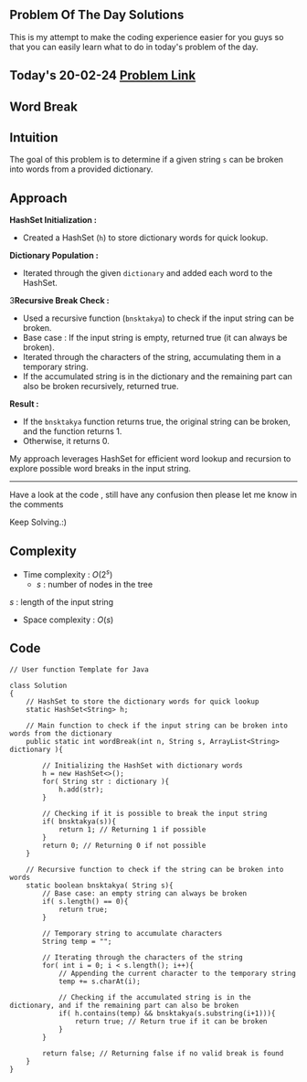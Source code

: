 ## Problem Of The Day Solutions

This is my attempt to make the coding experience easier for you guys so that you can easily learn what to do in today's problem of the day.

## Today's 20-02-24 [Problem Link](https://www.geeksforgeeks.org/problems/word-break1352/1)
## Word Break

## Intuition
The goal of this problem is to determine if a given string `s` can be broken into words from a provided dictionary.

## Approach

**HashSet Initialization :**
   - Created a HashSet (`h`) to store dictionary words for quick lookup.

**Dictionary Population :**
   - Iterated through the given `dictionary` and added each word to the HashSet.

3**Recursive Break Check :**
   - Used a recursive function (`bnsktakya`) to check if the input string can be broken.
   - Base case : If the input string is empty, returned true (it can always be broken).
   - Iterated through the characters of the string, accumulating them in a temporary string.
   - If the accumulated string is in the dictionary and the remaining part can also be broken recursively, returned true.

**Result :**
   - If the `bnsktakya` function returns true, the original string can be broken, and the function returns 1.
   - Otherwise, it returns 0.

My approach leverages HashSet for efficient word lookup and recursion to explore possible word breaks in the input string.

---
Have a look at the code , still have any confusion then please let me know in the comments

Keep Solving.:)

## Complexity
- Time complexity : $O(2^s)$
  - $s$ : number of nodes in the tree
<!-- Add your time complexity here, e.g. $$O())$$ -->
$s$ :  length of the input string
- Space complexity : $O(s)$
<!-- Add your space complexity here, e.g. $$O(n)$$ -->
   
## Code 

```
// User function Template for Java

class Solution
{
    // HashSet to store the dictionary words for quick lookup
    static HashSet<String> h;

    // Main function to check if the input string can be broken into words from the dictionary
    public static int wordBreak(int n, String s, ArrayList<String> dictionary ){
        
        // Initializing the HashSet with dictionary words
        h = new HashSet<>();
        for( String str : dictionary ){
            h.add(str);
        }
        
        // Checking if it is possible to break the input string
        if( bnsktakya(s)){
            return 1; // Returning 1 if possible
        }
        return 0; // Returning 0 if not possible
    }
    
    // Recursive function to check if the string can be broken into words
    static boolean bnsktakya( String s){
        // Base case: an empty string can always be broken
        if( s.length() == 0){
            return true;
        }

        // Temporary string to accumulate characters
        String temp = "";

        // Iterating through the characters of the string
        for( int i = 0; i < s.length(); i++){
            // Appending the current character to the temporary string
            temp += s.charAt(i);

            // Checking if the accumulated string is in the dictionary, and if the remaining part can also be broken
            if( h.contains(temp) && bnsktakya(s.substring(i+1))){
                return true; // Return true if it can be broken
            }
        }

        return false; // Returning false if no valid break is found
    }
}
```
